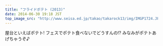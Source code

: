 ```yaml
---
title: "フライドポテト (2013)"
date: 2014-06-30 19:18 JST
top_image_src: "http://www.seisa.ed.jp/takao/takarock13/img/IMGP1724.JPG"
---
```

屋台といえばポテト!
フェスでポテト食べないでどうすんの!?
みなみがポテトあげちゃうぞ♪